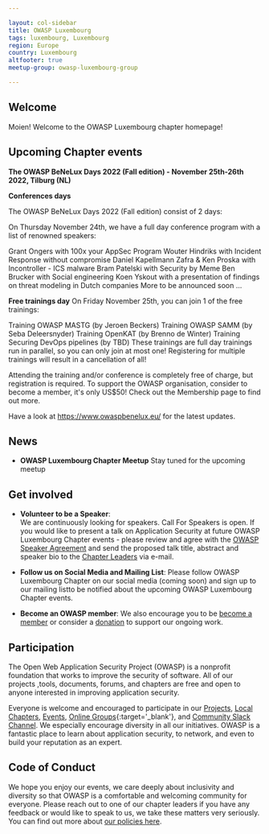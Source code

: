 ```yaml
---

layout: col-sidebar
title: OWASP Luxembourg 
tags: luxembourg, Luxembourg
region: Europe
country: Luxembourg
altfooter: true
meetup-group: owasp-luxembourg-group

---
```


<!-- rebuild 01 -->

## Welcome
Moien! Welcome to the OWASP Luxembourg chapter homepage!

## Upcoming Chapter events

**The OWASP BeNeLux Days 2022 (Fall edition) - November 25th-26th 2022, Tilburg (NL)**

**Conferences days**

The OWASP BeNeLux Days 2022 (Fall edition) consist of 2 days:

On Thursday November 24th, we have a full day conference program with a list of renowned speakers:

Grant Ongers with 100x your AppSec Program
Wouter Hindriks with Incident Response without compromise
Daniel Kapellmann Zafra & Ken Proska with Incontroller - ICS malware
Bram Patelski with Security by Meme
Ben Brucker with Social engineering
Koen Yskout with a presentation of findings on threat modeling in Dutch companies
More to be announced soon ...

**Free trainings day**
On Friday November 25th, you can join 1 of the free trainings:

Training OWASP MASTG (by Jeroen Beckers)
Training OWASP SAMM (by Seba Deleersnyder)
Training OpenKAT (by Brenno de Winter)
Training Securing DevOps pipelines (by TBD)
These trainings are full day trainings run in parallel, so you can only join at most one! Registering for multiple trainings will result in a cancellation of all!

Attending the training and/or conference is completely free of charge, but registration is required. To support the OWASP organisation, consider to become a member, it's only US$50! Check out the Membership page to find out more.

Have a look at https://www.owaspbenelux.eu/ for the latest updates.



## News
* **OWASP Luxembourg Chapter Meetup** Stay tuned for the upcoming meetup




## Get involved
* **Volunteer to be a Speaker**:    
  We are continuously looking for speakers. Call For Speakers is open. If you would like to present a talk on Application Security at future OWASP Luxembourg Chapter 
events - please review and agree with the [OWASP Speaker Agreement](https://owasp.org/www-policy/) and send the proposed talk title, abstract and speaker bio to the [Chapter Leaders](leaders.md) via e-mail.
  
* **Follow us on Social Media and Mailing List**: 
Please follow OWASP Luxembourg Chapter on our social media (coming soon) and sign up to our mailing listto be notified about the upcoming OWASP Luxembourg Chapter events.
 
* **Become an OWASP member**:
  We also encourage you to be [become a member](/membership) or consider a [donation](/donate) to support our ongoing work.
  
## Participation
The Open Web Application Security Project (OWASP) is a nonprofit foundation that works to improve the security of software. All of our projects ,tools, documents, forums, and chapters are free and open to anyone interested in improving application security.

Everyone is welcome and encouraged to participate in our [Projects](/projects), [Local Chapters](/chapters), [Events](/events), [Online Groups](https://groups.google.com/a/owasp.com/){:target='_blank'}, and [Community Slack Channel](https://owasp.slack.com/). We especially encourage diversity in all our initiatives. OWASP is a fantastic place to learn about application security, to network, and even to build your reputation as an expert. 

## Code of Conduct
We hope you enjoy our events, we care deeply about inclusivity and diversity so that OWASP is a comfortable and welcoming community for everyone. Please reach out to one of our chapter leaders if you have any feedback or would like to speak to us, we take these matters very seriously. You can find out more about [our policies here](https://owasp.org/www-policy/operational/code-of-conduct).
